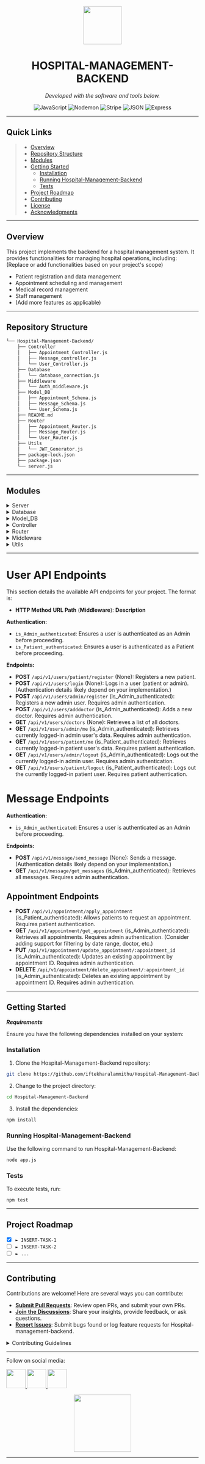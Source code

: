 <p align="center">
  <img src="https://cdn-icons-png.flaticon.com/512/6295/6295417.png" width="100" />
</p>
<p align="center">
    <h1 align="center">HOSPITAL-MANAGEMENT-BACKEND</h1>
</p>

<p align="center">
		<em>Developed with the software and tools below.</em>
</p>
<p align="center">
	<img src="https://img.shields.io/badge/JavaScript-F7DF1E.svg?style=flat&logo=JavaScript&logoColor=black" alt="JavaScript">
	<img src="https://img.shields.io/badge/Nodemon-76D04B.svg?style=flat&logo=Nodemon&logoColor=white" alt="Nodemon">
	<img src="https://img.shields.io/badge/Stripe-008CDD.svg?style=flat&logo=Stripe&logoColor=white" alt="Stripe">
	<img src="https://img.shields.io/badge/JSON-000000.svg?style=flat&logo=JSON&logoColor=white" alt="JSON">
	<img src="https://img.shields.io/badge/Express-000000.svg?style=flat&logo=Express&logoColor=white" alt="Express">
</p>
<hr>

## Quick Links

> - [ Overview](#-overview)
> - [ Repository Structure](#-repository-structure)
> - [ Modules](#-modules)
> - [ Getting Started](#-getting-started)
>   - [ Installation](#-installation)
>   - [ Running Hospital-Management-Backend](#-running-Hospital-Management-Backend)
>   - [ Tests](#-tests)
> - [ Project Roadmap](#-project-roadmap)
> - [ Contributing](#-contributing)
> - [ License](#-license)
> - [ Acknowledgments](#-acknowledgments)

---

## Overview

This project implements the backend for a hospital management system. It provides functionalities for managing hospital operations, including: (Replace or add functionalities based on your project's scope)

- Patient registration and data management
- Appointment scheduling and management
- Medical record management
- Staff management
- (Add more features as applicable)

---

## Repository Structure

```sh
└── Hospital-Management-Backend/
    ├── Controller
    │   ├── Appointment_Controller.js
    │   ├── Message_controller.js
    │   └── User_Controller.js
    ├── Database
    │   └── database_connection.js
    ├── Middleware
    │   └── Auth_middleware.js
    ├── Model_DB
    │   ├── Appointment_Schema.js
    │   ├── Message_Schema.js
    │   └── User_Schema.js
    ├── README.md
    ├── Router
    │   ├── Appointment_Router.js
    │   ├── Message_Router.js
    │   └── User_Router.js
    ├── Utils
    │   └── JWT_Generator.js
    ├── package-lock.json
    ├── package.json
    └── server.js
```

---

## Modules

<details closed><summary>Server</summary>

| File                                                                                                                    | Summary                                       |
| ----------------------------------------------------------------------------------------------------------------------- | --------------------------------------------- |
| [server.js](https://github.com/iftekharalammithu/Hospital-Management-Backend.git/blob/master/server.js)                 | HTTP error 401 for prompt `server.js`         |
| [package.json](https://github.com/iftekharalammithu/Hospital-Management-Backend.git/blob/master/package.json)           | HTTP error 401 for prompt `package.json`      |
| [package-lock.json](https://github.com/iftekharalammithu/Hospital-Management-Backend.git/blob/master/package-lock.json) | HTTP error 401 for prompt `package-lock.json` |

</details>

<details closed><summary>Database</summary>

| File                                                                                                                                       | Summary                                                     |
| ------------------------------------------------------------------------------------------------------------------------------------------ | ----------------------------------------------------------- |
| [database_connection.js](https://github.com/iftekharalammithu/Hospital-Management-Backend.git/blob/master/Database/database_connection.js) | HTTP error 401 for prompt `Database/database_connection.js` |

</details>

<details closed><summary>Model_DB</summary>

| File                                                                                                                                     | Summary                                                    |
| ---------------------------------------------------------------------------------------------------------------------------------------- | ---------------------------------------------------------- |
| [User_Schema.js](https://github.com/iftekharalammithu/Hospital-Management-Backend.git/blob/master/Model_DB/User_Schema.js)               | HTTP error 401 for prompt `Model_DB/User_Schema.js`        |
| [Message_Schema.js](https://github.com/iftekharalammithu/Hospital-Management-Backend.git/blob/master/Model_DB/Message_Schema.js)         | HTTP error 401 for prompt `Model_DB/Message_Schema.js`     |
| [Appointment_Schema.js](https://github.com/iftekharalammithu/Hospital-Management-Backend.git/blob/master/Model_DB/Appointment_Schema.js) | HTTP error 401 for prompt `Model_DB/Appointment_Schema.js` |

</details>

<details closed><summary>Controller</summary>

| File                                                                                                                                               | Summary                                                          |
| -------------------------------------------------------------------------------------------------------------------------------------------------- | ---------------------------------------------------------------- |
| [User_Controller.js](https://github.com/iftekharalammithu/Hospital-Management-Backend.git/blob/master/Controller/User_Controller.js)               | HTTP error 401 for prompt `Controller/User_Controller.js`        |
| [Message_controller.js](https://github.com/iftekharalammithu/Hospital-Management-Backend.git/blob/master/Controller/Message_controller.js)         | HTTP error 401 for prompt `Controller/Message_controller.js`     |
| [Appointment_Controller.js](https://github.com/iftekharalammithu/Hospital-Management-Backend.git/blob/master/Controller/Appointment_Controller.js) | HTTP error 401 for prompt `Controller/Appointment_Controller.js` |

</details>

<details closed><summary>Router</summary>

| File                                                                                                                                   | Summary                                                  |
| -------------------------------------------------------------------------------------------------------------------------------------- | -------------------------------------------------------- |
| [Message_Router.js](https://github.com/iftekharalammithu/Hospital-Management-Backend.git/blob/master/Router/Message_Router.js)         | HTTP error 401 for prompt `Router/Message_Router.js`     |
| [User_Router.js](https://github.com/iftekharalammithu/Hospital-Management-Backend.git/blob/master/Router/User_Router.js)               | HTTP error 401 for prompt `Router/User_Router.js`        |
| [Appointment_Router.js](https://github.com/iftekharalammithu/Hospital-Management-Backend.git/blob/master/Router/Appointment_Router.js) | HTTP error 401 for prompt `Router/Appointment_Router.js` |

</details>

<details closed><summary>Middleware</summary>

| File                                                                                                                                 | Summary                                                   |
| ------------------------------------------------------------------------------------------------------------------------------------ | --------------------------------------------------------- |
| [Auth_middleware.js](https://github.com/iftekharalammithu/Hospital-Management-Backend.git/blob/master/Middleware/Auth_middleware.js) | HTTP error 401 for prompt `Middleware/Auth_middleware.js` |

</details>

<details closed><summary>Utils</summary>

| File                                                                                                                        | Summary                                            |
| --------------------------------------------------------------------------------------------------------------------------- | -------------------------------------------------- |
| [JWT_Generator.js](https://github.com/iftekharalammithu/Hospital-Management-Backend.git/blob/master/Utils/JWT_Generator.js) | HTTP error 401 for prompt `Utils/JWT_Generator.js` |

</details>

---

# User API Endpoints

This section details the available API endpoints for your project. The format is:

- **HTTP Method** **URL Path** (**Middleware**): **Description**

**Authentication:**

- `is_Admin_authenticated`: Ensures a user is authenticated as an Admin before proceeding.
- `is_Patient_authenticated`: Ensures a user is authenticated as a Patient before proceeding.

**Endpoints:**

- **POST** `/api/v1/users/patient/register` (None): Registers a new patient.
- **POST** `/api/v1/users/login` (None): Logs in a user (patient or admin). (Authentication details likely depend on your implementation.)
- **POST** `/api/v1/users/admin/register` (is_Admin_authenticated): Registers a new admin user. Requires admin authentication.
- **POST** `/api/v1/users/adddoctor` (is_Admin_authenticated): Adds a new doctor. Requires admin authentication.
- **GET** `/api/v1/users/doctors` (None): Retrieves a list of all doctors.
- **GET** `/api/v1/users/admin/me` (is_Admin_authenticated): Retrieves currently logged-in admin user's data. Requires admin authentication.
- **GET** `/api/v1/users/patient/me` (is_Patient_authenticated): Retrieves currently logged-in patient user's data. Requires patient authentication.
- **GET** `/api/v1/users/admin/logout` (is_Admin_authenticated): Logs out the currently logged-in admin user. Requires admin authentication.
- **GET** `/api/v1/users/patient/logout` (is_Patient_authenticated): Logs out the currently logged-in patient user. Requires patient authentication.

# Message Endpoints

**Authentication:**

- `is_Admin_authenticated`: Ensures a user is authenticated as an Admin before proceeding.

**Endpoints:**

- **POST** `/api/v1/message/send_message` (None): Sends a message. (Authentication details likely depend on your implementation.)
- **GET** `/api/v1/message/get_messages` (is_Admin_authenticated): Retrieves all messages. Requires admin authentication.

## Appointment Endpoints

- **POST** `/api/v1/appointment/apply_appointment` (is_Patient_authenticated): Allows patients to request an appointment. Requires patient authentication.
- **GET** `/api/v1/appointment/get_appointment` (is_Admin_authenticated): Retrieves all appointments. Requires admin authentication. (Consider adding support for filtering by date range, doctor, etc.)
- **PUT** `/api/v1/appointment/update_appointment/:appointment_id` (is_Admin_authenticated): Updates an existing appointment by appointment ID. Requires admin authentication.
- **DELETE** `/api/v1/appointment/delete_appointment/:appointment_id` (is_Admin_authenticated): Deletes an existing appointment by appointment ID. Requires admin authentication.

---

## Getting Started

**_Requirements_**

Ensure you have the following dependencies installed on your system:

### Installation

1. Clone the Hospital-Management-Backend repository:

```sh
git clone https://github.com/iftekharalammithu/Hospital-Management-Backend.git
```

2. Change to the project directory:

```sh
cd Hospital-Management-Backend
```

3. Install the dependencies:

```sh
npm install
```

### Running Hospital-Management-Backend

Use the following command to run Hospital-Management-Backend:

```sh
node app.js
```

### Tests

To execute tests, run:

```sh
npm test
```

---

## Project Roadmap

- [x] `► INSERT-TASK-1`
- [ ] `► INSERT-TASK-2`
- [ ] `► ...`

---

## Contributing

Contributions are welcome! Here are several ways you can contribute:

- **[Submit Pull Requests](https://github.com/iftekharalammithu/Hospital-Management-Backend.git/blob/main/CONTRIBUTING.md)**: Review open PRs, and submit your own PRs.
- **[Join the Discussions](https://github.com/iftekharalammithu/Hospital-Management-Backend.git/discussions)**: Share your insights, provide feedback, or ask questions.
- **[Report Issues](https://github.com/iftekharalammithu/Hospital-Management-Backend.git/issues)**: Submit bugs found or log feature requests for Hospital-management-backend.

<details closed>
    <summary>Contributing Guidelines</summary>

1. **Fork the Repository**: Start by forking the project repository to your GitHub account.
2. **Clone Locally**: Clone the forked repository to your local machine using a Git client.
   ```sh
   git clone https://github.com/iftekharalammithu/Hospital-Management-Backend.git
   ```
3. **Create a New Branch**: Always work on a new branch, giving it a descriptive name.
   ```sh
   git checkout -b new-feature-x
   ```
4. **Make Your Changes**: Develop and test your changes locally.
5. **Commit Your Changes**: Commit with a clear message describing your updates.
   ```sh
   git commit -m 'Implemented new feature x.'
   ```
6. **Push to GitHub**: Push the changes to your forked repository.
   ```sh
   git push origin new-feature-x
   ```
7. **Submit a Pull Request**: Create a PR against the original project repository. Clearly describe the changes and their motivations.

Once your PR is reviewed and approved, it will be merged into the main branch.

</details>

---

Follow on social media:

[<img src="https://user-images.githubusercontent.com/74038190/235294011-b8074c31-9097-4a65-a594-4151b58743a8.gif" width="50">
](https://x.com/M1thuChowdhury)
[<img src="https://user-images.githubusercontent.com/74038190/235294012-0a55e343-37ad-4b0f-924f-c8431d9d2483.gif" width="50">
](https://www.linkedin.com/in/iftekharalammithu/)
[<img src="https://user-images.githubusercontent.com/74038190/235294013-a33e5c43-a01c-43f6-b44d-a406d8b4ab75.gif" width="50">
](https://www.instagram.com/iftekharalammithu/)

<div style="text-align: center;">
  <a href="https://www.buymeacoffee.com/iftekharalammithu">
    <img src="https://media.giphy.com/media/o7RZbs4KAA6tvM4H6j/giphy.gif" style=" display: block; margin: auto;" width="150">
  </a>
</div>

---
